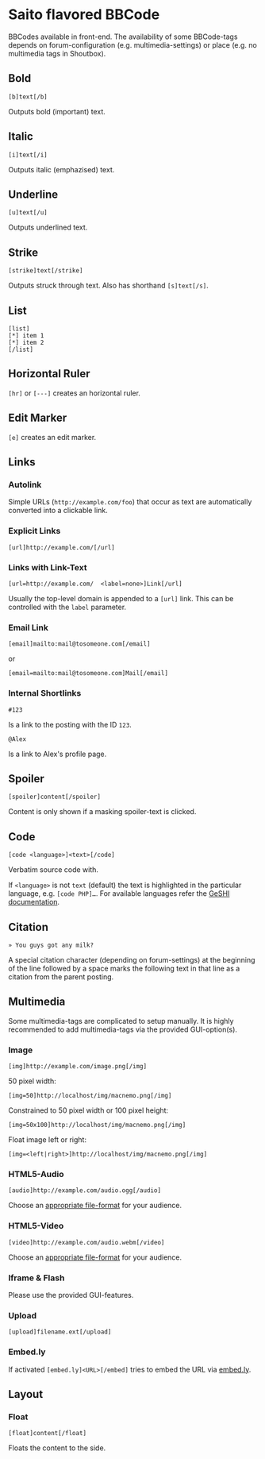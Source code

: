 # Saito flavored BBCode #

BBCodes available in front-end. The availability of some BBCode-tags depends on forum-configuration (e.g. multimedia-settings) or place (e.g. no multimedia tags in Shoutbox).

## Bold ##

	[b]text[/b]

Outputs bold (important) text.

## Italic ##

	[i]text[/i]

Outputs italic (emphazised) text.

## Underline ##

	[u]text[/u]

Outputs underlined text.

## Strike ##

	[strike]text[/strike]

Outputs struck through text. Also has shorthand `[s]text[/s]`.

## List ##

	[list]
	[*] item 1
	[*] item 2
	[/list]

## Horizontal Ruler ##

`[hr]` or `[---]` creates an horizontal ruler.

## Edit Marker ##

`[e]` creates an edit marker.

## Links ##

### Autolink ###

Simple URLs (`http://example.com/foo`) that occur as text are automatically converted into a clickable link.

### Explicit Links ###

	[url]http://example.com/[/url]

### Links with Link-Text ###

	[url=http://example.com/  <label=none>]Link[/url]

Usually the top-level domain is appended to a `[url]` link. This can be controlled with the `label` parameter.


### Email Link ###

	[email]mailto:mail@tosomeone.com[/email]

or

	[email=mailto:mail@tosomeone.com]Mail[/email]


### Internal Shortlinks ###

	#123

Is a link to the posting with the ID `123`.

	@Alex

Is a link to Alex's profile page.


## Spoiler ##

	[spoiler]content[/spoiler]

Content is only shown if a masking spoiler-text is clicked.

## Code ##


	[code <language>]<text>[/code]

Verbatim source code with.

If `<language>` is not `text` (default) the text is highlighted in the particular language, e.g. `[code PHP]…`. For available languages refer the [GeSHI documentation](http://qbnz.com/highlighter/).

## Citation ##

	» You guys got any milk?

A special citation character (depending on forum-settings) at the beginning of the line followed by a space marks the following text in that line as a citation from the parent posting.

## Multimedia ##

Some multimedia-tags are complicated to setup manually. It is highly recommended to add multimedia-tags via the provided GUI-option(s).

### Image ###

	[img]http://example.com/image.png[/img]

50 pixel width:

	[img=50]http://localhost/img/macnemo.png[/img]

Constrained to 50 pixel width or 100 pixel height:

	[img=50x100]http://localhost/img/macnemo.png[/img]

Float image left or right:

	[img=<left|right>]http://localhost/img/macnemo.png[/img]


### HTML5-Audio ###

	[audio]http://example.com/audio.ogg[/audio]

Choose an [appropriate file-format](http://en.wikipedia.org/wiki/HTML5_Audio#Supported_browsers) for your audience.


### HTML5-Video ###

	[video]http://example.com/audio.webm[/video]

Choose an [appropriate file-format](http://en.wikipedia.org/wiki/HTML5_video#Browser_support) for your audience.


### Iframe &amp; Flash ###

Please use the provided GUI-features.

### Upload ###

	[upload]filename.ext[/upload]

### Embed.ly ###

If activated `[embed.ly]<URL>[/embed]` tries to embed the URL via [embed.ly](http://embed.ly/).

## Layout ##

### Float ###

	[float]content[/float]

Floats the content to the side.